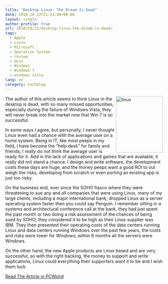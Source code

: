 ```yaml
---
title: "Desktop Linux: The Dream Is Dead"
date: 2010-10-22T21:53:00+00:00
layout: single
author_profile: true
url: 2010/10/22/desktop-linux-the-dream-is-dead/
tags:
  - Apple
  - Linux
  - Microsoft
  - Operation System
  - review
  - Unix
  - Windows
  - Windows 7
  - windows vista
lang: en
category: techblog
---
```

[<img title="linux" border="0" alt="linux" align="right" src="http://lh5.ggpht.com/_vaUVXcmC3OI/TMIBLZZN6GI/AAAAAAAAC4Q/gxs8QR9pC68/linux_thumb%5B1%5D.jpg?imgmax=800" width="150" height="180" />](http://lh6.ggpht.com/_vaUVXcmC3OI/TMIBJuihtFI/AAAAAAAAC4M/ymxu7NKIv0k/s1600-h/linux%5B3%5D.jpg)The author of this article seems to think Linux in the desktop is dead, with so many missed opportunities, especially during the failure of Windows Vista, they will never break into the market now that Win 7 is so successful.

In some ways I agree, but personally, I never thought Linux even had a chance with the average user on a home system. Being in IT, like most peeps in my field, I have become the &#8220;help desk&#8221; for family and friends; I really do not think the average user is ready for it. Add in the lack of applications and games that are available, it really did not stand a chance. I design and write software, the development costs these days are huge, and the money peeps want a good ROI to out weigh the risks, developing from scratch or even porting an existing app is just too risky.

On the business end, ever since the SOHO fiasco where they were threatening to sue any and all companies that were using Linux, many of my large clients, including a major international bank, dropped Linux as a server operating system faster then you could say Penguin. I remember sitting in a systems and architectural conference call at the bank, they had just spent the past month or two doing a risk assessment of the chances of being sued by SOHO; they considered it to be high as their Linux supplier was IBM. They then presented their operating costs of the data centers running Linux and data centers running Windows over the past few years, the costs and risks were lower for Windows; within 6 months all the servers were Windows.

On the other hand, the new Apple products are Linux based and are very successful, so with the right backing, the money to support and write applications, Linux could everything their supporters want it to be and I wish them luck.

<a href="http://www.pcworld.com/businesscenter/article/207999/desktop_linux_the_dream_is_dead.html" target="_blank">Read The Article in PCWolrd</a>
